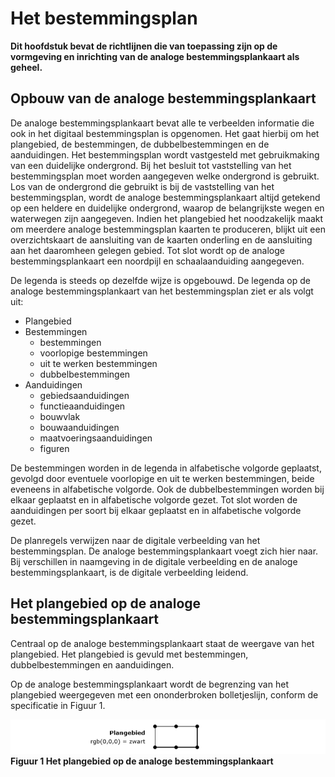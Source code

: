 # Het bestemmingsplan
**Dit hoofdstuk bevat de richtlijnen die van toepassing zijn op de vormgeving en
inrichting van de analoge bestemmingsplankaart als geheel.**

## Opbouw van de analoge bestemmingsplankaart
De analoge bestemmingsplankaart bevat alle te verbeelden informatie die ook in
het digitaal bestemmingsplan is opgenomen. Het gaat hierbij om het plangebied,
de bestemmingen, de dubbelbestemmingen en de aanduidingen. Het bestemmingsplan
wordt vastgesteld met gebruikmaking van een duidelijke ondergrond. Bij het
besluit tot vaststelling van het bestemmingsplan moet worden aangegeven welke
ondergrond is gebruikt. Los van de ondergrond die gebruikt is bij de
vaststelling van het bestemmingsplan, wordt de analoge bestemmingsplankaart
altijd getekend op een heldere en duidelijke ondergrond, waarop de belangrijkste
wegen en waterwegen zijn aangegeven. Indien het plangebied het noodzakelijk
maakt om meerdere analoge bestemmingsplan kaarten te produceren, blijkt uit een
overzichtskaart de aansluiting van de kaarten onderling en de aansluiting aan
het daaromheen gelegen gebied. Tot slot wordt op de analoge bestemmingsplankaart
een noordpijl en schaalaanduiding aangegeven.

De legenda is steeds op dezelfde wijze is opgebouwd. De legenda op de analoge
bestemmingsplankaart van het bestemmingsplan ziet er als volgt uit:

-   Plangebied
-   Bestemmingen
	-   bestemmingen
	-   voorlopige bestemmingen
	-   uit te werken bestemmingen
	-   dubbelbestemmingen
-   Aanduidingen
	-   gebiedsaanduidingen
	-   functieaanduidingen
	-   bouwvlak
	-   bouwaanduidingen
	-   maatvoeringsaanduidingen
	-   figuren

De bestemmingen worden in de legenda in alfabetische volgorde geplaatst, gevolgd
door eventuele voorlopige en uit te werken bestemmingen, beide eveneens in
alfabetische volgorde. Ook de dubbelbestemmingen worden bij elkaar geplaatst en
in alfabetische volgorde gezet. Tot slot worden de aanduidingen per soort bij
elkaar geplaatst en in alfabetische volgorde gezet.

De planregels verwijzen naar de digitale verbeelding van het bestemmingsplan. De
analoge bestemmingsplankaart voegt zich hier naar. Bij verschillen in naamgeving
in de digitale verbeelding en de analoge bestemmingsplankaart, is de digitale
verbeelding leidend.

## Het plangebied op de analoge bestemmingsplankaart
Centraal op de analoge bestemmingsplankaart staat de weergave van het
plangebied. Het plangebied is gevuld met bestemmingen, dubbelbestemmingen en
aanduidingen.

Op de analoge bestemmingsplankaart wordt de begrenzing van het plangebied
weergegeven met een ononderbroken bolletjeslijn, conform de specificatie in
Figuur 1.

![](media/d178601d10b2451b1b36a553a3ae1555.png)  
**Figuur 1 Het plangebied op de analoge bestemmingsplankaart**
